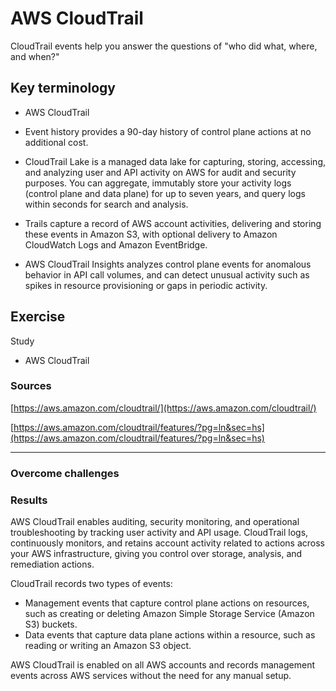 # AWS CloudTrail

CloudTrail events help you answer the questions of "who did what, where, and when?"

## Key terminology

- AWS CloudTrail

- Event history provides a 90-day history of control plane actions at no additional cost.

- CloudTrail Lake is a managed data lake for capturing, storing, accessing, and analyzing user and API activity on AWS for audit and security purposes. You can aggregate, immutably store your activity logs (control plane and data plane) for up to seven years, and query logs within seconds for search and analysis. 

- Trails capture a record of AWS account activities, delivering and storing these events in Amazon S3, with optional delivery to Amazon CloudWatch Logs and Amazon EventBridge.

- AWS CloudTrail Insights analyzes control plane events for anomalous behavior in API call volumes, and can detect unusual activity such as spikes in resource provisioning or gaps in periodic activity.

## Exercise

Study 
- AWS CloudTrail

### Sources

[https://aws.amazon.com/cloudtrail/](https://aws.amazon.com/cloudtrail/)

[https://aws.amazon.com/cloudtrail/features/?pg=ln&sec=hs](https://aws.amazon.com/cloudtrail/features/?pg=ln&sec=hs)

****

### Overcome challenges

### Results

AWS CloudTrail enables auditing, security monitoring, and operational troubleshooting by tracking user activity and API usage. CloudTrail logs, continuously monitors, and retains account activity related to actions across your AWS infrastructure, giving you control over storage, analysis, and remediation actions.

CloudTrail records two types of events:
- Management events that capture control plane actions on resources, such as creating or deleting Amazon Simple Storage Service (Amazon S3) buckets.
- Data events that capture data plane actions within a resource, such as reading or writing an Amazon S3 object.

AWS CloudTrail is enabled on all AWS accounts and records management events across AWS services without the need for any manual setup.